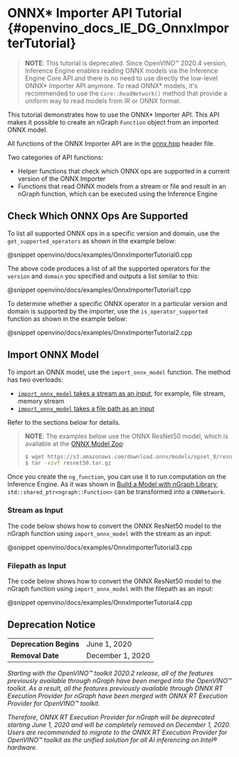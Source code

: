 # ONNX* Importer API Tutorial {#openvino_docs_IE_DG_OnnxImporterTutorial}

> **NOTE**: This tutorial is deprecated. Since OpenVINO™ 2020.4 version, Inference Engine enables reading ONNX models via the Inference Engine Core API
> and there is no need to use directly the low-level ONNX* Importer API anymore. 
> To read ONNX\* models, it's recommended to use the `Core::ReadNetwork()` method that provide a uniform way to read models from IR or ONNX format.

This tutorial demonstrates how to use the ONNX\* Importer API.
This API makes it possible to create an nGraph `Function` object from an imported ONNX model.

All functions of the ONNX Importer API are in the [onnx.hpp][onnx_header] header file.

Two categories of API functions:
* Helper functions that check which ONNX ops are supported in a current version of the ONNX Importer
* Functions that read ONNX models from a stream or file and result in an nGraph function, which can be executed using the Inference Engine

## Check Which ONNX Ops Are Supported

To list all supported ONNX ops in a specific version and domain, use the `get_supported_operators` 
as shown in the example below:

@snippet openvino/docs/examples/OnnxImporterTutorial0.cpp

The above code produces a list of all the supported operators for the `version` and `domain` you specified and outputs a list similar to this:

@snippet openvino/docs/examples/OnnxImporterTutorial1.cpp

To determine whether a specific ONNX operator in a particular version and domain is supported by the importer, use the `is_operator_supported` function as shown in the example below:

@snippet openvino/docs/examples/OnnxImporterTutorial2.cpp

## Import ONNX Model

To import an ONNX model, use the `import_onnx_model` function.
The method has two overloads:
* <a href="#stream">`import_onnx_model` takes a stream as an input</a>, for example, file stream, memory stream
* <a href="#path">`import_onnx_model` takes a file path as an input</a>

Refer to the sections below for details.

> **NOTE**: The examples below use the ONNX ResNet50 model, which is available at the [ONNX Model Zoo][onnx_model_zoo]:
> ```bash
> $ wget https://s3.amazonaws.com/download.onnx/models/opset_8/resnet50.tar.gz
> $ tar -xzvf resnet50.tar.gz
> ```

Once you create the `ng_function`, you can use it to run computation on the Inference Engine.
As it was shown in [Build a Model with nGraph Library](nGraphTutorial.md), `std::shared_ptr<ngraph::Function>` can be transformed into a `CNNNetwork`.


### <a name="stream">Stream as Input</a>

The code below shows how to convert the ONNX ResNet50 model to the nGraph function using `import_onnx_model` with the stream as an input:

@snippet openvino/docs/examples/OnnxImporterTutorial3.cpp

### <a name="path">Filepath as Input</a>

The code below shows how to convert the ONNX ResNet50 model to the nGraph function using `import_onnx_model` with the filepath as an input:

@snippet openvino/docs/examples/OnnxImporterTutorial4.cpp

[onnx_header]: https://github.com/NervanaSystems/ngraph/blob/master/src/ngraph/frontend/onnx_import/onnx.hpp
[onnx_model_zoo]: https://github.com/onnx/models


## Deprecation Notice

<table>
  <tr>
    <td><strong>Deprecation Begins</strong></td>
    <td>June 1, 2020</td>
  </tr>
  <tr>
    <td><strong>Removal Date</strong></td>
    <td>December 1, 2020</td>
  </tr>
</table> 

*Starting with the OpenVINO™ toolkit 2020.2 release, all of the features previously available through nGraph have been merged into the OpenVINO™ toolkit. As a result, all the features previously available through ONNX RT Execution Provider for nGraph have been merged with ONNX RT Execution Provider for OpenVINO™ toolkit.*

*Therefore, ONNX RT Execution Provider for nGraph will be deprecated starting June 1, 2020 and will be completely removed on December 1, 2020. Users are recommended to migrate to the ONNX RT Execution Provider for OpenVINO™ toolkit as the unified solution for all AI inferencing on Intel® hardware.*